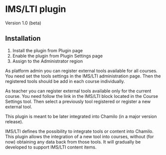 IMS/LTI plugin
===

Version 1.0 (beta)

Installation
------------
1. Install the plugin from Plugin page
2. Enable the plugin from Plugin Settings page
3. Assign to the Administrator region

As platform admin you can register external tools available for all courses.
You need set the tools settings in the IMS/LTI administration page.
Then the registered tools should be add in each course individually.

As teacher you can register external tools available only for the current course.
You need follow the link in the IMS/LTI block located in the Course Settings tool.
Then select a previously tool registered or register a new external tool.

This plugin is meant to be later integrated into Chamilo (in a major version release).

IMS/LTI defines the possibility to integrate tools or content into Chamilo.
This plugin allows the integration of a new tool into courses, without (for now) obtaining any data back from those tools.
It will gradually be developed to support IMS/LTI content items.
